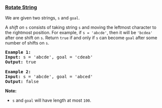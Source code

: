 ### [Rotate String](https://leetcode.com/problems/rotate-string)

<p>We are given two strings, <code>s</code> and <code>goal</code>.</p>

<p>A <em>shift on </em><code>s</code> consists of taking string <code>s</code> and moving the leftmost character to the rightmost position. For example, if <code>s = &#39;abcde&#39;</code>, then it will be <code>&#39;bcdea&#39;</code> after one shift on <code>s</code>. Return <code>true</code> if and only if <code>s</code> can become <code>goal</code> after some number of shifts on <code>s</code>.</p>

<pre>
<strong>Example 1:</strong>
<strong>Input:</strong> s = &#39;abcde&#39;, goal = &#39;cdeab&#39;
<strong>Output:</strong> true

<strong>Example 2:</strong>
<strong>Input:</strong> s = &#39;abcde&#39;, goal = &#39;abced&#39;
<strong>Output:</strong> false
</pre>

<p><strong>Note:</strong></p>

<ul>
	<li><code>s</code> and <code>goal</code> will have length at most <code>100</code>.</li>
</ul>
